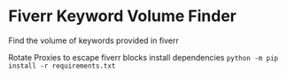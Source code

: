 # Fiverr Keyword Volume Finder
 Find the volume of keywords provided in fiverr

Rotate Proxies to escape fiverr blocks
install dependencies
`python -m pip install -r requirements.txt`
